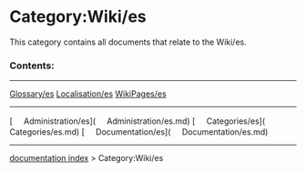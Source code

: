 # Category:Wiki/es
This category contains all documents that relate to the Wiki/es.

### Contents:

  --------------------------------------- ----------------------------------------------- -----------------------------------------
  [Glossary/es](Glossary/es.md)   [Localisation/es](Localisation/es.md)   [WikiPages/es](WikiPages/es.md)
                                                                                          
  --------------------------------------- ----------------------------------------------- -----------------------------------------

[<img src="images/Property.png" style="width:16px"> Administration/es](<img src="images/Property.png" style="width:16px"> Administration/es.md) [<img src="images/Property.png" style="width:16px"> Categories/es](<img src="images/Property.png" style="width:16px"> Categories/es.md) [<img src="images/Property.png" style="width:16px"> Documentation/es](<img src="images/Property.png" style="width:16px"> Documentation/es.md)

---
[documentation index](../README.md) > Category:Wiki/es
